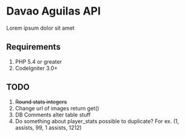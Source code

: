 # Davao Aguilas API
Lorem ipsum dolor sit amet

## Requirements

1. PHP 5.4 or greater
1. CodeIgniter 3.0+

## TODO
1. ~~Round stats integers~~
1. Change url of images return get()
1. DB Comments alter table stuff
1. Do something about player_stats possible to duplicate? For ex. (1, assists, 99, 1 assists, 1212)
